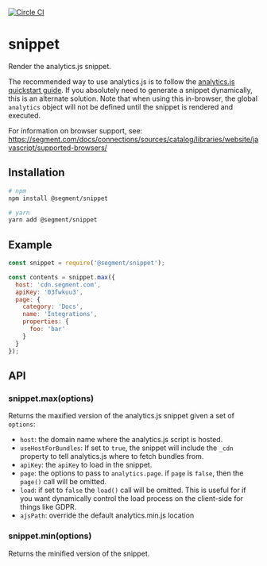 [![Circle CI](https://circleci.com/gh/segmentio/snippet.svg?style=svg&circle-token=07550326ba99d575a07600ec4d8a9593120ef509)](https://circleci.com/gh/segmentio/snippet)

# snippet

Render the analytics.js snippet.

The recommended way to use analytics.js is to follow the [analytics.js quickstart guide](https://segment.com/docs/connections/sources/catalog/libraries/website/javascript/quickstart/). If you absolutely need to generate a snippet dynamically, this is an alternate solution. Note that when using this in-browser, the global `analytics` object will not be defined until the snippet is rendered and executed.

For information on browser support, see: https://segment.com/docs/connections/sources/catalog/libraries/website/javascript/supported-browsers/

## Installation
```sh
# npm
npm install @segment/snippet

# yarn
yarn add @segment/snippet
```
## Example

```js
const snippet = require('@segment/snippet');

const contents = snippet.max({
  host: 'cdn.segment.com',
  apiKey: '03fwkuu3',
  page: {
    category: 'Docs',
    name: 'Integrations',
    properties: {
      foo: 'bar'
    }
  }
});
```

## API

### snippet.max(options)

Returns the maxified version of the analytics.js snippet given a set of `options`:

* `host`: the domain name where the analytics.js script is hosted.
* `useHostForBundles`: If set to `true`, the snippet will include the `_cdn` property to tell analytics.js where to fetch bundles from.
* `apiKey`: the `apiKey` to load in the snippet.
* `page`: the options to pass to `analytics.page`. if `page` is `false`, then the `page()` call will be omitted.
* `load`: if set to `false` the `load()` call will be omitted. This is useful for if you want dynamically control the load process on the client-side for things like GDPR.
* `ajsPath`: override the default analytics.min.js location


### snippet.min(options)

Returns the minified version of the snippet.
